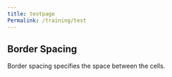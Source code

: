 ```yaml
---
title: testpage
Permalink: /training/test
---
```


<head>
<style>
table, th, td {
  padding: 10px;
}
table {
  border-spacing: 5px;
}
</style>
</head>
<body>

<h2>Border Spacing</h2>
<p>Border spacing specifies the space between the cells.</p>

<table style="width:100%">
  <tr style="background-color:rgb(205, 16, 65)>
    <th>Firstname</th>
    <th>Lastname</th> 
    <th>Age</th>
  </tr>
  <tr>
    <td>Jill</td>
    <td>Smith</td>
    <td>50</td>
  </tr>
  <tr>
    <td>Eve</td>
    <td>Jackson</td>
    <td>94</td>
  </tr>
  <tr>
    <td>John</td>
    <td>Doe</td>
    <td>80</td>
  </tr>
</table>

<p><strong>Tip:</strong> Try to change the border-spacing to 5px.</p>

</body>
